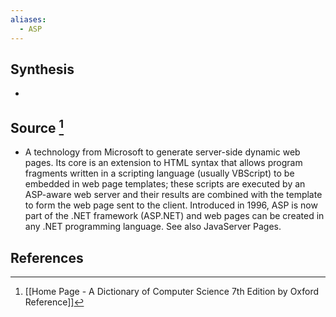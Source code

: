 ```yaml
---
aliases:
  - ASP
---
```

## Synthesis
- 
## Source [^1]
- A technology from Microsoft to generate server-side dynamic web pages. Its core is an extension to HTML syntax that allows program fragments written in a scripting language (usually VBScript) to be embedded in web page templates; these scripts are executed by an ASP-aware web server and their results are combined with the template to form the web page sent to the client. Introduced in 1996, ASP is now part of the .NET framework (ASP.NET) and web pages can be created in any .NET programming language. See also JavaServer Pages.
## References

[^1]: [[Home Page - A Dictionary of Computer Science 7th Edition by Oxford Reference]]
